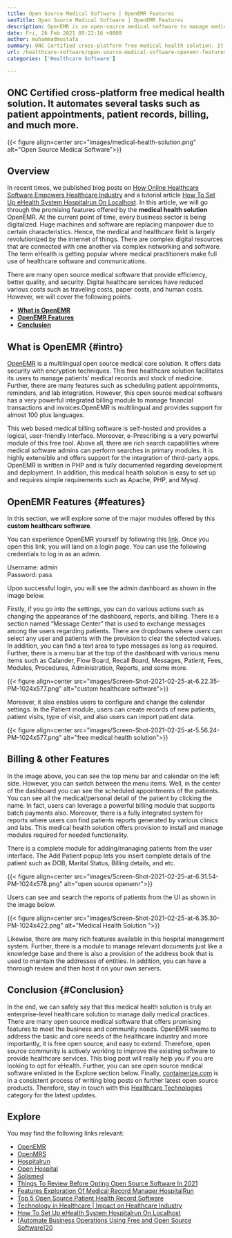 ```yaml
---
title: Open Source Medical Software | OpenEMR Features
seoTitle: Open Source Medical Software | OpenEMR Features
description: OpenEMR is an open-source medical software to manage medical practices and resources. Go through this blog post to learn about its important features.
date: Fri, 26 Feb 2021 09:22:16 +0000
author: muhammadmustafa
summary: ONC Certified cross-platform free medical health solution. It automates several tasks such as patient appointments, patient records, billing, and much more.
url: /healthcare-software/open-source-medical-software-openemr-features/
categories: ['Healthcare Software']

---
```

## ONC Certified cross-platform free medical health solution. It automates several tasks such as patient appointments, patient records, billing, and much more.

{{< figure align=center src="images/medical-health-solution.png" alt="Open Source Medical Software">}}  

## Overview

In recent times, we published blog posts on [How Online Healthcare Software Empowers Healthcare Industry][1] and a tutorial article [How To Set Up eHealth System Hospitalrun On Localhost][2]. In this article, we will go through the promising features offered by the **medical health solution** OpenEMR. At the current point of time, every business sector is being digitalized. Huge machines and software are replacing manpower due to certain characteristics. Hence, the medical and healthcare field is largely revolutionized by the internet of things. There are complex digital resources that are connected with one another via complex networking and software. The term eHealth is getting popular where medical practitioners make full use of healthcare software and communications. 

There are many open source medical software that provide efficiency, better quality, and security. Digital healthcare services have reduced various costs such as traveling costs, paper costs, and human costs. However, we will cover the following points.

  * [**What is OpenEMR**][3]
  * [**OpenEMR Features**][4] 
  * [**Conclusion**][5] 

## What is OpenEMR {#intro}

[OpenEMR][6] is a multilingual open source medical care solution. It offers data security with encryption techniques. This free healthcare solution facilitates its users to manage patients’ medical records and stock of medicine. Further, there are many features such as scheduling patient appointments, reminders, and lab integration. However, this open source medical software has a very powerful integrated billing module to manage financial transactions and invoices.OpenEMR is multilingual and provides support for almost 100 plus languages. 

This web based medical billing software is self-hosted and provides a logical, user-friendly interface. Moreover, e-Prescribing is a very powerful module of this free tool. Above all, there are rich search capabilities where medical software admins can perform searches in primary modules. It is highly extensible and offers support for the integration of third-party apps. OpenEMR is written in PHP and is fully documented regarding development and deployment. In addition, this medical health solution is easy to set up and requires simple requirements such as Apache, PHP, and Mysql. 

## OpenEMR Features {#features}

In this section, we will explore some of the major modules offered by this **custom healthcare software**. 

You can experience OpenEMR yourself by following this [link][7]. Once you open this link, you will land on a login page. You can use the following credentials to log in as an admin. 

Username: admin  
Password: pass

Upon successful login, you will see the admin dashboard as shown in the image below.

Firstly, if you go into the settings, you can do various actions such as changing the appearance of the dashboard, reports, and billing. There is a section named “Message Center” that is used to exchange messages among the users regarding patients. There are dropdowns where users can select any user and patients with the provision to clear the selected values. In addition, you can find a text area to type messages as long as required. Further, there is a menu bar at the top of the dashboard with various menu items such as Calander, Flow Board, Recall Board, Messages, Patient, Fees, Modules, Procedures, Administration, Reports, and some more. 

{{< figure align=center src="images/Screen-Shot-2021-02-25-at-6.22.35-PM-1024x577.png" alt="custom healthcare software">}}  

Moreover, it also enables users to configure and change the calendar settings. In the Patient module, users can create records of new patients, patient visits, type of visit, and also users can import patient data.

{{< figure align=center src="images/Screen-Shot-2021-02-25-at-5.56.24-PM-1024x577.png" alt="free medical health solution">}}  

## Billing & other Features 

In the image above, you can see the top menu bar and calendar on the left side. However, you can switch between the menu items. Well, in the center of the dashboard you can see the scheduled appointments of the patients. You can see all the medical/personal detail of the patient by clicking the name. In fact, users can leverage a powerful billing module that supports batch payments also. Moreover, there is a fully integrated system for reports where users can find patients reports generated by various clinics and labs. This medical health solution offers provision to install and manage modules required for needed functionality. 

There is a complete module for adding/managing patients from the user interface. The Add Patient popup lets you insert complete details of the patient such as DOB, Marital Status, Billing details, and etc. 

{{< figure align=center src="images/Screen-Shot-2021-02-25-at-6.31.54-PM-1024x578.png" alt="open source openemr">}}  

Users can see and search the reports of patients from the UI as shown in the image below. 

{{< figure align=center src="images/Screen-Shot-2021-02-25-at-6.35.30-PM-1024x422.png" alt="Medical Health Solution ">}}  

Likewise, there are many rich features available in this hospital management system. Further, there is a module to manage relevant documents just like a knowledge base and there is also a provision of the address book that is used to maintain the addresses of entities. In addition, you can have a thorough review and then host it on your own servers.

## Conclusion {#Conclusion}

In the end, we can safely say that this medical health solution is truly an enterprise-level healthcare solution to manage daily medical practices. There are many open source medical software that offers promising features to meet the business and community needs. OpenEMR seems to address the basic and core needs of the healthcare industry and more importantly, it is free open source, and easy to extend. Therefore, open source community is actively working to improve the existing software to provide healthcare services. This blog post will really help you if you are looking to opt for eHealth. Further, you can see open source medical software enlisted in the Explore section below. Finally, [containerize.com][8] is in a consistent process of writing blog posts on further latest open source products. Therefore, stay in touch with this [Healthcare Technologies][9] category for the latest updates.

## Explore

You may find the following links relevant:

  * [OpenEMR][10]
  * [OpenMRS][11]
  * [Hospitalrun][12]
  * [Open Hospital][13]
  * [Solismed][14]
  * [Things To Review Before Opting Open Source Software In 2021][15]
  * [Features Exploration Of Medical Record Manager HospitalRun][16]
  * [Top 5 Open Source Patient Health Record Software][17]
  * [Technology in Healthcare | Impact on Healthcare Industry][18]
  * [How To Set Up eHealth System Hospitalrun On Localhost][2]
  * [[Automate Business Operations Using Free and Open Source Software][19]][20]

 [1]: https://blog.containerize.com/2021/02/12/how-online-healthcare-software-empowers-healthcare-industry/
 [2]: https://blog.containerize.com/2021/02/19/how-to-set-up-ehealth-system-hospitalrun-on-localhost/
 [3]: #intro
 [4]: #features
 [5]: #Conclusion
 [6]: https://products.containerize.com/healthcare-technologies/openemr
 [7]: https://demo.openemr.io/openemr
 [8]: https://www.containerize.com/
 [9]: https://products.containerize.com/health-care-technologies
 [10]: https://products.containerize.com/health-care-technologies/openemr
 [11]: https://products.containerize.com/health-care-technologies/openmrs
 [12]: https://products.containerize.com/healthcare-technologies/hospitalrun
 [13]: https://products.containerize.com/healthcare-technologies/open-hospital
 [14]: https://products.containerize.com/healthcare-technologies/solismed
 [15]: https://blog.containerize.com/2021/09/29/things-to-review-before-opting-open-source-software-in-2021/
 [16]: https://blog.containerize.com/2021/08/04/features-exploration-of-medical-record-manager-hospitalrun/
 [17]: https://blog.containerize.com/2021/03/05/top-5-open-source-patient-record-management-software/
 [18]: https://blog.containerize.com/2021/02/12/technology-in-healthcare-impact-on-healthcare-industry/
 [19]: https://blog.containerize.com/2020/08/27/automate-business-operations-using-open-source-software/
 [20]: https://blog.containerize.com/2021/02/19/how-to-install-ehealth-system-hospitalrun-on-localhost/